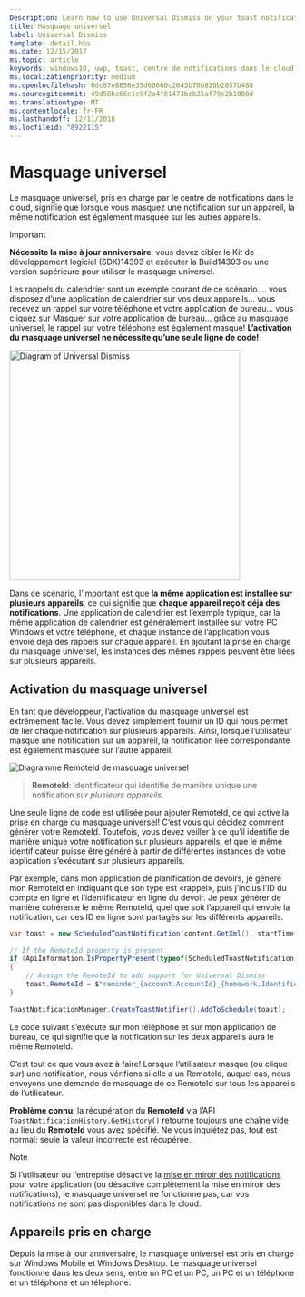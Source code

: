 ```yaml
---
Description: Learn how to use Universal Dismiss on your toast notifications.
title: Masquage universel
label: Universal Dismiss
template: detail.hbs
ms.date: 12/15/2017
ms.topic: article
keywords: windows10, uwp, toast, centre de notifications dans le cloud, masquage universel, notification, sur plusieurs appareils, masquer une fois, masquer partout
ms.localizationpriority: medium
ms.openlocfilehash: 0dc87e8856e35d60660c2643b70b820b2857b488
ms.sourcegitcommit: 49d58bc66c1c9f2a4f81473bcb25af79e2b1088d
ms.translationtype: MT
ms.contentlocale: fr-FR
ms.lasthandoff: 12/11/2018
ms.locfileid: "8922115"
---
```

# <a name="universal-dismiss"></a>Masquage universel

Le masquage universel, pris en charge par le centre de notifications dans le cloud, signifie que lorsque vous masquez une notification sur un appareil, la même notification est également masquée sur les autres appareils.

> [!IMPORTANT]
> **Nécessite la mise à jour anniversaire**: vous devez cibler le Kit de développement logiciel (SDK)14393 et exécuter la Build14393 ou une version supérieure pour utiliser le masquage universel.

Les rappels du calendrier sont un exemple courant de ce scénario.... vous disposez d’une application de calendrier sur vos deux appareils... vous recevez un rappel sur votre téléphone et votre application de bureau... vous cliquez sur Masquer sur votre application de bureau... grâce au masquage universel, le rappel sur votre téléphone est également masqué! **L’activation du masquage universel ne nécessite qu’une seule ligne de code!**

<img alt="Diagram of Universal Dismiss" src="images/universal-dismiss.gif" width="406"/>

Dans ce scénario, l’important est que **la même application est installée sur plusieurs appareils**, ce qui signifie que **chaque appareil reçoit déjà des notifications**. Une application de calendrier est l’exemple typique, car la même application de calendrier est généralement installée sur votre PC Windows et votre téléphone, et chaque instance de l’application vous envoie déjà des rappels sur chaque appareil. En ajoutant la prise en charge du masquage universel, les instances des mêmes rappels peuvent être liées sur plusieurs appareils.


## <a name="how-to-enable-universal-dismiss"></a>Activation du masquage universel

En tant que développeur, l’activation du masquage universel est extrêmement facile. Vous devez simplement fournir un ID qui nous permet de lier chaque notification sur plusieurs appareils. Ainsi, lorsque l’utilisateur masque une notification sur un appareil, la notification liée correspondante est également masquée sur l’autre appareil.

![Diagramme RemoteId de masquage universel](images/universal-dismiss-remoteid.jpg)

> **RemoteId**: identificateur qui identifie de manière unique une notification *sur plusieurs appareils*.

Une seule ligne de code est utilisée pour ajouter RemoteId, ce qui active la prise en charge du masquage universel! C’est vous qui décidez comment générer votre RemoteId. Toutefois, vous devez veiller à ce qu’il identifie de manière unique votre notification sur plusieurs appareils, et que le même identificateur puisse être généré à partir de différentes instances de votre application s’exécutant sur plusieurs appareils.

Par exemple, dans mon application de planification de devoirs, je génère mon RemoteId en indiquant que son type est «rappel», puis j’inclus l’ID du compte en ligne et l’identificateur en ligne du devoir. Je peux générer de manière cohérente le même RemoteId, quel que soit l’appareil qui envoie la notification, car ces ID en ligne sont partagés sur les différents appareils.

```csharp
var toast = new ScheduledToastNotification(content.GetXml(), startTime);
 
// If the RemoteId property is present
if (ApiInformation.IsPropertyPresent(typeof(ScheduledToastNotification).FullName, nameof(ScheduledToastNotification.RemoteId)))
{
    // Assign the RemoteId to add support for Universal Dismiss
    toast.RemoteId = $"reminder_{account.AccountId}_{homework.Identifier}"
}
  
ToastNotificationManager.CreateToastNotifier().AddToSchedule(toast);
```

Le code suivant s’exécute sur mon téléphone et sur mon application de bureau, ce qui signifie que la notification sur les deux appareils aura le même RemoteId.

C’est tout ce que vous avez à faire! Lorsque l’utilisateur masque (ou clique sur) une notification, nous vérifions si elle a un RemoteId, auquel cas, nous envoyons une demande de masquage de ce RemoteId sur tous les appareils de l’utilisateur.

**Problème connu**: la récupération du **RemoteId** via l’API `ToastNotificationHistory.GetHistory()` retourne toujours une chaîne vide au lieu du **RemoteId** vous avez spécifié. Ne vous inquiétez pas, tout est normal: seule la valeur incorrecte est récupérée.

> [!NOTE]
> Si l’utilisateur ou l’entreprise désactive la [mise en miroir des notifications](notification-mirroring.md) pour votre application (ou désactive complètement la mise en miroir des notifications), le masquage universel ne fonctionne pas, car vos notifications ne sont pas disponibles dans le cloud.


## <a name="supported-devices"></a>Appareils pris en charge

Depuis la mise à jour anniversaire, le masquage universel est pris en charge sur Windows Mobile et Windows Desktop. Le masquage universel fonctionne dans les deux sens, entre un PC et un PC, un PC et un téléphone et un téléphone et un téléphone.